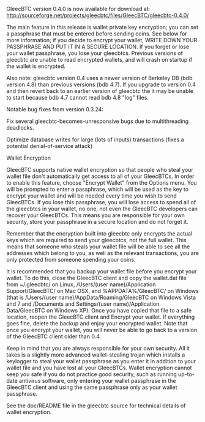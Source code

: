 GleecBTC version 0.4.0 is now available for download at:
http://sourceforge.net/projects/gleecbtc/files/GleecBTC/gleecbtc-0.4.0/

The main feature in this release is wallet private key encryption;
you can set a passphrase that must be entered before sending coins.
See below for more information; if you decide to encrypt your wallet,
WRITE DOWN YOUR PASSPHRASE AND PUT IT IN A SECURE LOCATION. If you
forget or lose your wallet passphrase, you lose your gleecbtcs.
Previous versions of gleecbtc are unable to read encrypted wallets,
and will crash on startup if the wallet is encrypted.

Also note: gleecbtc version 0.4 uses a newer version of Berkeley DB
(bdb version 4.8) than previous versions (bdb 4.7). If you upgrade
to version 0.4 and then revert back to an earlier version of gleecbtc
the it may be unable to start because bdb 4.7 cannot read bdb 4.8
"log" files.


Notable bug fixes from version 0.3.24:

Fix several gleecbtc-becomes-unresponsive bugs due to multithreading
deadlocks.

Optimize database writes for large (lots of inputs) transactions
(fixes a potential denial-of-service attack)


Wallet Encryption

GleecBTC supports native wallet encryption so that people who steal your
wallet file don't automatically get access to all of your GleecBTCs.
In order to enable this feature, choose "Encrypt Wallet" from the
Options menu.  You will be prompted to enter a passphrase, which
will be used as the key to encrypt your wallet and will be needed
every time you wish to send GleecBTCs.  If you lose this passphrase,
you will lose access to spend all of the gleecbtcs in your wallet,
no one, not even the GleecBTC developers can recover your GleecBTCs.
This means you are responsible for your own security, store your
passphrase in a secure location and do not forget it.

Remember that the encryption built into gleecbtc only encrypts the
actual keys which are required to send your gleecbtcs, not the full
wallet.  This means that someone who steals your wallet file will
be able to see all the addresses which belong to you, as well as the
relevant transactions, you are only protected from someone spending
your coins.

It is recommended that you backup your wallet file before you
encrypt your wallet.  To do this, close the GleecBTC client and
copy the wallet.dat file from ~/.gleecbtc/ on Linux, /Users/(user
name)/Application Support/GleecBTC/ on Mac OSX, and %APPDATA%/GleecBTC/
on Windows (that is /Users/(user name)/AppData/Roaming/GleecBTC on
Windows Vista and 7 and /Documents and Settings/(user name)/Application
Data/GleecBTC on Windows XP).  Once you have copied that file to a
safe location, reopen the GleecBTC client and Encrypt your wallet.
If everything goes fine, delete the backup and enjoy your encrypted
wallet.  Note that once you encrypt your wallet, you will never be
able to go back to a version of the GleecBTC client older than 0.4.

Keep in mind that you are always responsible for your own security.
All it takes is a slightly more advanced wallet-stealing trojan which
installs a keylogger to steal your wallet passphrase as you enter it
in addition to your wallet file and you have lost all your GleecBTCs.
Wallet encryption cannot keep you safe if you do not practice
good security, such as running up-to-date antivirus software, only
entering your wallet passphrase in the GleecBTC client and using the
same passphrase only as your wallet passphrase.

See the doc/README file in the gleecbtc source for technical details
of wallet encryption.
